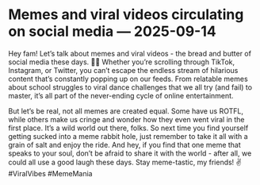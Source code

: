 # Memes and viral videos circulating on social media — 2025-09-14

Hey fam! Let’s talk about memes and viral videos - the bread and butter of social media these days. 📱💥 Whether you’re scrolling through TikTok, Instagram, or Twitter, you can’t escape the endless stream of hilarious content that’s constantly popping up on our feeds. From relatable memes about school struggles to viral dance challenges that we all try (and fail) to master, it’s all part of the never-ending cycle of online entertainment.

But let’s be real, not all memes are created equal. Some have us ROTFL, while others make us cringe and wonder how they even went viral in the first place. It’s a wild world out there, folks. So next time you find yourself getting sucked into a meme rabbit hole, just remember to take it all with a grain of salt and enjoy the ride. And hey, if you find that one meme that speaks to your soul, don’t be afraid to share it with the world - after all, we could all use a good laugh these days. Stay meme-tastic, my friends! ✌️ #ViralVibes #MemeMania